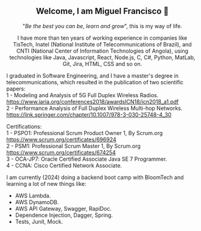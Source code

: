 <h2 align="center"> Welcome, I am Miguel Francisco 👋 </h2>
<p align="center">"<em>Be the best you can be, learn and grow</em>", this is my way of life.</p>

<p align="center"> I have more than ten years of working experience in companies like TisTech, Inatel (National Institute of Telecommunications of Brazil), and CNTI (National Center of Information Technologies of Angola), using technologies like Java, Javascript, React, Node.js, C, C#, Python, MatLab, Git, Jira, HTML, CSS and so on. <br> </p>

I graduated in Software Engineering, and I have a master's degree in telecommunications, which resulted in the publication of two scientific papers:<br>
1 - Modeling and Analysis of 5G Full Duplex Wireless Radios. https://www.iaria.org/conferences2018/awardsICN18/icn2018_a1.pdf <br>
2 - Performance Analysis of Full Duplex Wireless Multi-hop Networks. https://link.springer.com/chapter/10.1007/978-3-030-25748-4_30

Certifications: <br>
1 - PSPO1: Professional Scrum Product Owner 1, By Scrum.org https://www.scrum.org/certificates/696924 <br>
2 - PSM1: Professional Scrum Master 1, By Scrum.org https://www.scrum.org/certificates/674254 <br>
3 - OCA-JP7: Oracle Certified Associate Java SE 7 Programmer. <br>
4 - CCNA: Cisco Certified Network Associate. <br>

I am currently (2024) doing a backend boot camp with BloomTech and learning a lot of new things like:
- AWS Lambda.
- AWS DynamoDB.
- AWS API Gateway, Swagger, RapiDoc.
- Dependence Injection, Dagger, Spring.
- Tests, Junit, Mock.
